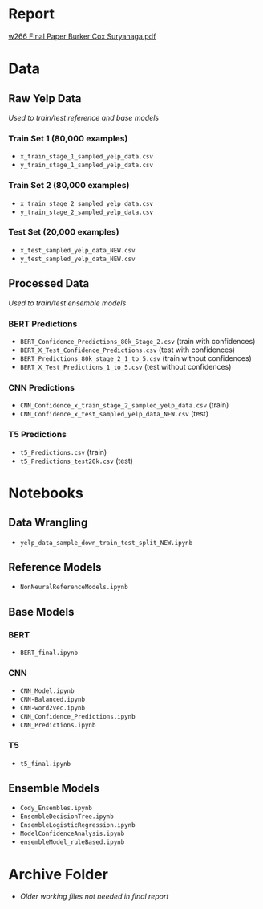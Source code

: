 # Report
[w266 Final Paper Burker Cox Suryanaga.pdf](w266%20Final%20Paper%20Burker%20Cox%20Suryanaga.pdf)
# Data
## Raw Yelp Data 
*Used to train/test reference and base models*
### Train Set 1 (80,000 examples)
- `x_train_stage_1_sampled_yelp_data.csv`
- `y_train_stage_1_sampled_yelp_data.csv`
### Train Set 2 (80,000 examples)
- `x_train_stage_2_sampled_yelp_data.csv`
- `y_train_stage_2_sampled_yelp_data.csv`
### Test Set (20,000 examples)
- `x_test_sampled_yelp_data_NEW.csv`
- `y_test_sampled_yelp_data_NEW.csv`
## Processed Data 
*Used to train/test ensemble models*
### BERT Predictions
- `BERT_Confidence_Predictions_80k_Stage_2.csv` (train with confidences)
- `BERT_X_Test_Confidence_Predictions.csv` (test with confidences)
- `BERT_Predictions_80k_stage_2_1_to_5.csv` (train without confidences)
- `BERT_X_Test_Predictions_1_to_5.csv` (test without confidences)
### CNN Predictions
- `CNN_Confidence_x_train_stage_2_sampled_yelp_data.csv` (train)
- `CNN_Confidence_x_test_sampled_yelp_data_NEW.csv` (test)
### T5 Predictions
- `t5_Predictions.csv` (train)
- `t5_Predictions_test20k.csv` (test)
# Notebooks
## Data Wrangling
- `yelp_data_sample_down_train_test_split_NEW.ipynb`
## Reference Models
- `NonNeuralReferenceModels.ipynb`
## Base Models
### BERT
- `BERT_final.ipynb`
### CNN
- `CNN_Model.ipynb`
- `CNN-Balanced.ipynb`
- `CNN-word2vec.ipynb`
- `CNN_Confidence_Predictions.ipynb`
- `CNN_Predictions.ipynb` 
### T5
- `t5_final.ipynb`
## Ensemble Models
- `Cody_Ensembles.ipynb`
- `EnsembleDecisionTree.ipynb`
- `EnsembleLogisticRegression.ipynb`
- `ModelConfidenceAnalysis.ipynb`
- `ensembleModel_ruleBased.ipynb`
# Archive Folder
- *Older working files not needed in final report*
